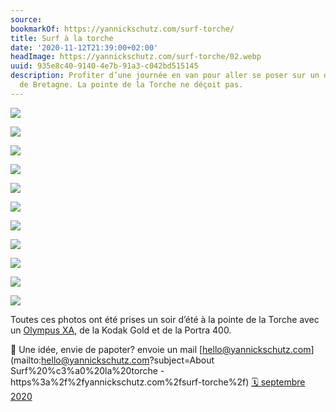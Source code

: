 ```yaml
---
source:
bookmarkOf: https://yannickschutz.com/surf-torche/
title: Surf à la torche
date: '2020-11-12T21:39:00+02:00'
headImage: https://yannickschutz.com/surf-torche/02.webp
uuid: 935e8c40-9140-4e7b-91a3-c042bd515145
description: Profiter d’une journée en van pour aller se poser sur un des spots mythiques
  de Bretagne. La pointe de la Torche ne déçoit pas.
---
```


![](/surf-torche/02_huff7d59be861045e589a1e87eb916a022_182402_800x0_resize_q85_h2_lanczos_2.webp)

![](/surf-torche/08_hu0cd9ad6b4bbc4d8997289f917d4e0f62_262218_800x0_resize_q85_h2_lanczos_2.webp)

![](/surf-torche/13_huf6392d10da0803434d41f30e01cfb1f5_405520_800x0_resize_q85_h2_lanczos_2.webp)

![](/surf-torche/14_hufd0e6367927bac4cfc1d1e75e3be49b5_325198_800x0_resize_q85_h2_lanczos_2.webp)

![](/surf-torche/15_hu5ceb2489bb0d6d3ba22b42fbc5b9db1e_372538_800x0_resize_q85_h2_lanczos_2.webp)

![](/surf-torche/16_hu9c7a8dac0bf199d23908fdbdebe21004_275688_800x0_resize_q85_h2_lanczos_2.webp)

![](/surf-torche/23_hu87946152d70e413fca0dae115a8fa438_296098_800x0_resize_q85_h2_lanczos_2.webp)

![](/surf-torche/18_hu1d1c8a33c6e0468b5e734cfad94df8a3_382908_800x0_resize_q85_h2_lanczos_2.webp)

![](/surf-torche/25_hu862d34e66c35df668614c922d21279a6_145106_800x0_resize_q85_h2_lanczos_2.webp)

![](/surf-torche/19_huc8ed6c74d97c27ecfa5e45b6ba12d4af_338470_800x0_resize_q85_h2_lanczos_2.webp)

![](/surf-torche/35_hub8b9abec0ac9f48982b74a66481387f6_226114_800x0_resize_q85_h2_lanczos_2.webp)

Toutes ces photos ont été prises un soir d’été à la pointe de la Torche avec un [Olympus XA](/olympus-xa), de la Kodak Gold et de la Portra 400.

💌 Une idée, envie de papoter? envoie un mail [hello@yannickschutz.com](mailto:hello@yannickschutz.com?subject=About Surf%20%c3%a0%20la%20torche - https%3a%2f%2fyannickschutz.com%2fsurf-torche%2f) [🗓 septembre 2020](/surf-torche/)